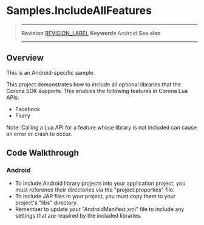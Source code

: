 # Samples.IncludeAllFeatures

> --------------------- ------------------------------------------------------------------------------------------
> __Revision__          [REVISION_LABEL](REVISION_URL)
> __Keywords__          Android
> __See also__          
> --------------------- ------------------------------------------------------------------------------------------

## Overview

This is an Android-specific sample.

This project demonstrates how to include all optional libraries that the Corona SDK supports.
This enables the following features in Corona Lua APIs:

* Facebook
* Flurry

Note: Calling a Lua API for a feature whose library is not included can cause an error or crash to occur.

## Code Walkthrough

### Android

* To include Android library projects into your application project, you must reference their directories via the "project.properties" file.
* To include JAR files in your project, you must copy them to your project's "libs" directory.
* Remember to update your "AndroidManifest.xml" file to include any settings that are required by the included libraries.

